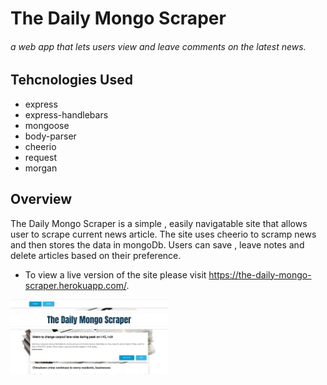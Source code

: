 # The Daily Mongo Scraper
###### a web app that lets users view and leave comments on the latest news.

## Tehcnologies Used
  * express
  * express-handlebars
  * mongoose
  * body-parser
  * cheerio
  * request
  * morgan
  
 ## Overview
 
The Daily Mongo Scraper is a simple , easily navigatable site that allows user to scrape current news article. The site uses cheerio to scramp news and then stores the data in mongoDb. Users can save , leave notes and delete articles based on their preference. 
* To view a live version of the site please visit https://the-daily-mongo-scraper.herokuapp.com/.

<a href="https://the-daily-mongo-scraper.herokuapp.com/" target="_blank"><img src="https://github.com/Manuel-Padilla/news-scrapper/blob/master/public/snapshot.png" alt="Train Scheduler" style="width: 50%; height: 50%;"></a>

